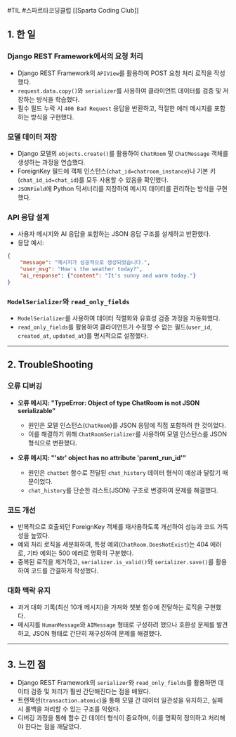 #TIL #스파르타코딩클럽 [[Sparta Coding Club]]

## 1. 한 일

### Django REST Framework에서의 요청 처리
- Django REST Framework의 `APIView`를 활용하여 POST 요청 처리 로직을 작성했다.
- `request.data.copy()`와 `serializer`를 사용하여 클라이언트 데이터를 검증 및 저장하는 방식을 학습했다.
- 필수 필드 누락 시 `400 Bad Request` 응답을 반환하고, 적절한 에러 메시지를 포함하는 방식을 구현했다.


### 모델 데이터 저장
- Django 모델의 `objects.create()`를 활용하여 `ChatRoom` 및 `ChatMessage` 객체를 생성하는 과정을 연습했다.
- ForeignKey 필드에 객체 인스턴스(`chat_id=chatroom_instance`)나 기본 키(`chat_id_id=chat_id`)를 모두 사용할 수 있음을 확인했다.
- `JSONField`에 Python 딕셔너리를 저장하여 메시지 데이터를 관리하는 방식을 구현했다.


### API 응답 설계
- 사용자 메시지와 AI 응답을 포함하는 JSON 응답 구조를 설계하고 반환했다.
- 응답 예시:
```json
{
    "message": "메시지가 성공적으로 생성되었습니다.",
    "user_msg": "How's the weather today?",
    "ai_response": {"content": "It's sunny and warm today."}
}
```


### `ModelSerializer`와 `read_only_fields`
- `ModelSerializer`를 사용하여 데이터 직렬화와 유효성 검증 과정을 자동화했다.
- `read_only_fields`를 활용하여 클라이언트가 수정할 수 없는 필드(`user_id`, `created_at`, `updated_at`)를 명시적으로 설정했다.



---
## 2. TroubleShooting
### **오류 디버깅**
- **오류 메시지: "TypeError: Object of type ChatRoom is not JSON serializable"**
    - 원인은 모델 인스턴스(`ChatRoom`)를 JSON 응답에 직접 포함하려 한 것이었다.
    - 이를 해결하기 위해 `ChatRoomSerializer`를 사용하여 모델 인스턴스를 JSON 형식으로 변환했다.

- **오류 메시지: "'str' object has no attribute 'parent_run_id'"**
    - 원인은 `chatbot` 함수로 전달된 `chat_history` 데이터 형식이 예상과 달랐기 때문이었다.
    - `chat_history`를 단순한 리스트(JSON) 구조로 변경하여 문제를 해결했다.


### 코드 개선

- 반복적으로 호출되던 ForeignKey 객체를 재사용하도록 개선하여 성능과 코드 가독성을 높였다.
- 예외 처리 로직을 세분화하여, 특정 예외(`ChatRoom.DoesNotExist`)는 404 에러로, 기타 예외는 500 에러로 명확히 구분했다.
- 중복된 로직을 제거하고, `serializer.is_valid()`와 `serializer.save()`를 활용하여 코드를 간결하게 작성했다.


### 대화 맥락 유지

- 과거 대화 기록(최신 10개 메시지)을 가져와 챗봇 함수에 전달하는 로직을 구현했다.
- 메시지를 `HumanMessage`와 `AIMessage` 형태로 구성하려 했으나 호환성 문제를 발견하고, JSON 형태로 간단히 재구성하여 문제를 해결했다.



---
## 3. 느낀 점

- Django REST Framework의 `serializer`와 `read_only_fields`를 활용하면 데이터 검증 및 처리가 훨씬 간단해진다는 점을 배웠다.
- 트랜잭션(`transaction.atomic`)을 통해 모델 간 데이터 일관성을 유지하고, 실패 시 롤백을 처리할 수 있는 구조를 익혔다.
- 디버깅 과정을 통해 함수 간 데이터 형식이 중요하며, 이를 명확히 정의하고 처리해야 한다는 점을 깨달았다.